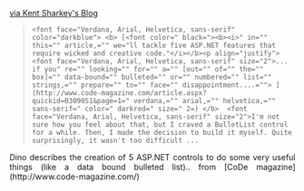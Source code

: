 [via Kent Sharkey's Blog](http://weblogs.asp.net/ksharkey/archive/2004/04/15/114054.aspx)

<blockquote dir="ltr" style="MARGIN-RIGHT: 0px">

    <font face="Verdana, Arial, Helvetica, sans-serif" color="darkblue"> <b> [<font color=" black="><b><i>" in="" this="" article,="" we="ll tackle five ASP.NET features that require wicked and creative code."</i></b><p align="justify"><font face="Verdana, Arial, Helvetica, sans-serif" size="2">... if you" re="" looking="" for="" a="" [out="" of="" the="" box]="" data-bound="" bulleted="" or="" numbered="" list="" strings,="" prepare="" to="" face="" disappointment....=""> ](http://www.code-magazine.com/article.aspx?quickid=0309051&page=1=" verdana,="" arial,="" helvetica,="" sans-serif=" color=" darkred=" size=" 2=) </b>  <font face="Verdana, Arial, Helvetica, sans-serif" size="2">I'm not sure how you feel about that, but I craved a BulletList control for a while. Then, I made the decision to build it myself. Quite surprisingly, it wasn't too difficult ...

</blockquote>

<p dir="ltr" align="justify">
  Dino describes the creation of 5 ASP.NET controls to do some very useful things (like a data bound bulleted list).. from [CoDe magazine](http://www.code-magazine.com/)
